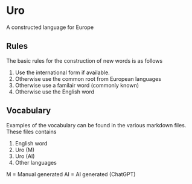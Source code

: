 # Uro

A constructed language for Europe

## Rules

The basic rules for the construction of new words is as follows

1. Use the international form if available.
2. Otherwise use the common root from European languages
3. Otherwise use a familair word (commonly known)
4. Otherwise use the English word

## Vocabulary

Examples of the vocabulary can be found in the various markdown files. These files contains

1. English word
2. Uro (M)
3. Uro (AI)
4. Other languages

M = Manual generated
AI = AI generated (ChatGPT)
